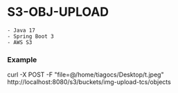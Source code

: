 # S3-OBJ-UPLOAD
    - Java 17
    - Spring Boot 3
    - AWS S3

### Example
curl -X POST -F "file=@/home/tiagocs/Desktop/t.jpeg" http://localhost:8080/s3/buckets/img-upload-tcs/objects
